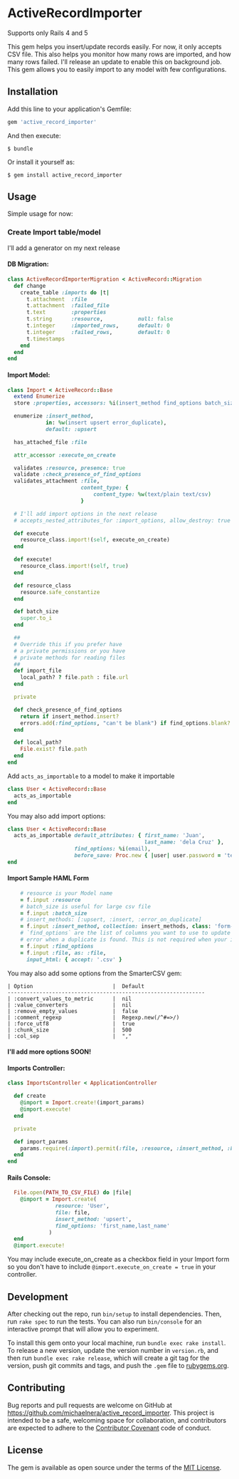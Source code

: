 # ActiveRecordImporter

Supports only Rails 4 and 5

This gem helps you insert/update records easily. For now, it only accepts CSV file.
This also helps you monitor how many rows are imported, and how many rows failed.
I'll release an update to enable this on background job.
This gem allows you to easily import to any model with few configurations.

## Installation

Add this line to your application's Gemfile:

```ruby
gem 'active_record_importer'
```

And then execute:

    $ bundle

Or install it yourself as:

    $ gem install active_record_importer

## Usage

Simple usage for now:

### Create Import table/model
I'll add a generator on my next release
#### DB Migration:
```ruby
class ActiveRecordImporterMigration < ActiveRecord::Migration
  def change
    create_table :imports do |t|
      t.attachment  :file
      t.attachment  :failed_file
      t.text        :properties
      t.string      :resource,           null: false
      t.integer     :imported_rows,      default: 0
      t.integer     :failed_rows,        default: 0
      t.timestamps
    end
  end
end
```

#### Import Model:
```ruby
class Import < ActiveRecord::Base
  extend Enumerize
  store :properties, accessors: %i(insert_method find_options batch_size)

  enumerize :insert_method,
            in: %w(insert upsert error_duplicate),
            default: :upsert

  has_attached_file :file

  attr_accessor :execute_on_create

  validates :resource, presence: true
  validate :check_presence_of_find_options
  validates_attachment :file,
                       content_type: {
                           content_type: %w(text/plain text/csv)
                       }

  # I'll add import options in the next release
  # accepts_nested_attributes_for :import_options, allow_destroy: true

  def execute
    resource_class.import!(self, execute_on_create)
  end

  def execute!
    resource_class.import!(self, true)
  end

  def resource_class
    resource.safe_constantize
  end

  def batch_size
    super.to_i
  end

  ##
  # Override this if you prefer have
  # a private permissions or you have
  # private methods for reading files
  ##
  def import_file
    local_path? ? file.path : file.url
  end

  private

  def check_presence_of_find_options
    return if insert_method.insert?
    errors.add(:find_options, "can't be blank") if find_options.blank?
  end

  def local_path?
    File.exist? file.path
  end
end
```

Add `acts_as_importable` to a model to make it importable
```ruby
class User < ActiveRecord::Base
  acts_as_importable
end
```

You may also add import options:
```ruby
class User < ActiveRecord::Base
  acts_as_importable default_attributes: { first_name: 'Juan',
                                           last_name: 'dela Cruz' },
                     find_options: %i(email),
                     before_save: Proc.new { |user| user.password = 'temporarypassword123' }
end
```

#### Import Sample HAML Form
```ruby
    # resource is your Model name
    = f.input :resource
    # batch_size is useful for large csv file
    = f.input :batch_size
    # insert_methods: [:upsert, :insert, :error_on_duplicate]
    = f.input :insert_method, collection: insert_methods, class: 'form-control insert-method'
    # `find_options` are the list of columns you want to use to update a certain instance or
    # error when a duplicate is found. This is not required when your insert_method is `:insert`
    = f.input :find_options
    = f.input :file, as: :file,
      input_html: { accept: '.csv' }
```

You may also add some options from the SmarterCSV gem:

    | Option                         |  Default
    --------------------------------------------------------------
    | :convert_values_to_metric      |  nil
    | :value_converters              |  nil
    | :remove_empty_values           |  false
    | :comment_regexp                |  Regexp.new(/^#=>/)
    | :force_utf8                    |  true
    | :chunk_size                    |  500
    | :col_sep                       |  ","

#### I'll add more options SOON!

#### Imports Controller:
```ruby
class ImportsController < ApplicationController

  def create
    @import = Import.create!(import_params)
    @import.execute!
  end

  private

  def import_params
    params.require(:import).permit(:file, :resource, :insert_method, :batch_size)
  end
end
```

#### Rails Console:
```ruby
  File.open(PATH_TO_CSV_FILE) do |file|
    @import = Import.create(
               resource: 'User',
               file: file,
               insert_method: 'upsert',
               find_options: 'first_name,last_name'
             )
  end
  @import.execute!
```

You may include execute_on_create as a checkbox field in your Import form so you don't have to
include `@import.execute_on_create = true` in your controller.



## Development

After checking out the repo, run `bin/setup` to install dependencies. Then, run `rake spec` to run the tests. You can also run `bin/console` for an interactive prompt that will allow you to experiment.

To install this gem onto your local machine, run `bundle exec rake install`. To release a new version, update the version number in `version.rb`, and then run `bundle exec rake release`, which will create a git tag for the version, push git commits and tags, and push the `.gem` file to [rubygems.org](https://rubygems.org).

## Contributing

Bug reports and pull requests are welcome on GitHub at https://github.com/michaelnera/active_record_importer. This project is intended to be a safe, welcoming space for collaboration, and contributors are expected to adhere to the [Contributor Covenant](contributor-covenant.org) code of conduct.


## License

The gem is available as open source under the terms of the [MIT License](http://opensource.org/licenses/MIT).

